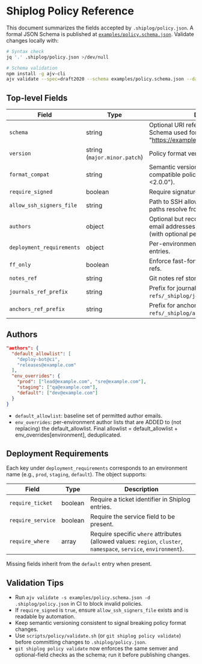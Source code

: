 # Shiplog Policy Reference

This document summarizes the fields accepted by `.shiplog/policy.json`. A formal JSON Schema is published at [`examples/policy.schema.json`](../examples/policy.schema.json). Validate changes locally with:

```bash
# Syntax check
jq '.' .shiplog/policy.json >/dev/null

# Schema validation
npm install -g ajv-cli
ajv validate --spec=draft2020 --schema examples/policy.schema.json --data .shiplog/policy.json
```

## Top-level Fields

| Field | Type | Description |
|-------|------|-------------|
| `schema` | string | Optional URI reference to the JSON Schema used for validation (e.g., "https://example.com/policy.schema.json"). |
| `version` | string (`major.minor.patch`) | Policy format version (e.g., `1.0.0`). |
| `format_compat` | string | Semantic version range indicating compatible policy parsers (e.g., ">=1.0.0 <2.0.0"). |
| `require_signed` | boolean | Require signatures for journal entries. |
| `allow_ssh_signers_file` | string | Path to SSH allowed signers file (relative paths resolve from repo root). |
| `authors` | object | Optional but recommended; defines which email addresses may author Shiplog entries (with optional per-environment overrides). |
| `deployment_requirements` | object | Per-environment guardrails for Shiplog entries. |
| `ff_only` | boolean | Enforce fast-forward updates to Shiplog refs. |
| `notes_ref` | string | Git notes ref storing log attachments. |
| `journals_ref_prefix` | string | Prefix for journal refs (usually `refs/_shiplog/journal/`). |
| `anchors_ref_prefix` | string | Prefix for anchor refs (usually `refs/_shiplog/anchors/`). |
## Authors

```json
"authors": {
  "default_allowlist": [
    "deploy-bot@ci",
    "releases@example.com"
  ],
  "env_overrides": {
    "prod": ["lead@example.com", "sre@example.com"],
    "staging": ["qa@example.com"],
    "default": ["dev@example.com"]
  }
}
```

- `default_allowlist`: baseline set of permitted author emails.
- `env_overrides`: per-environment author lists that are ADDED to (not replacing) the default_allowlist. Final allowlist = default_allowlist + env_overrides[environment], deduplicated.

## Deployment Requirements

Each key under `deployment_requirements` corresponds to an environment name (e.g., `prod`, `staging`, `default`). The object supports:

| Field | Type | Description |
|-------|------|-------------|
| `require_ticket` | boolean | Require a ticket identifier in Shiplog entries. |
| `require_service` | boolean | Require the service field to be present. |
| `require_where` | array | Require specific `where` attributes (allowed values: `region`, `cluster`, `namespace`, `service`, `environment`). |

Missing fields inherit from the `default` entry when present.

## Validation Tips

- Run `ajv validate -s examples/policy.schema.json -d .shiplog/policy.json` in CI to block invalid policies.
- If `require_signed` is `true`, ensure `allow_ssh_signers_file` exists and is readable by automation.
- Keep semantic versioning consistent to signal breaking policy format changes.
- Use `scripts/policy/validate.sh` (or `git shiplog policy validate`) before committing changes to `.shiplog/policy.json`.
- `git shiplog policy validate` now enforces the same semver and optional-field checks as the schema; run it before publishing changes.
